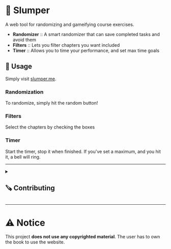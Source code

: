 # 🎲 Slumper

A web tool for randomizing and gameifying course exercises.

- **Randomizer** :: A smart randomizer that can save completed tasks and avoid them
- **Filters** :: Lets you filter chapters you want included
- **Timer** :: Allows you to time your performance, and set max time goals

## 🔨 Usage

Simply visit [slumper.me](https://www.slumper.me).

### Randomization
To randomize, simply hit the random button!
### Filters
Select the chapters by checking the boxes
### Timer
Start the timer, stop it when finished. If you've set a maximum, and you hit it, a bell will ring.

---

<details closed><summary><h2>🪚 Contributing</h2></summary>

> This website is made with the framework Astro.js and in the TypeScript language. In addition, only pure CSS is used. You may or may not need to know these to work on this project.

#### Things to work on
[**Check out the issues**](https://www.github
com/mikael-ros/slumper/issues) and pick any issue currently unassigned. Issued marked as ``good first issue`` are, like it says on the tin, good to start with.

#### Prerequisites
- Node.js and npm
- Visual Studio Code or VSCodium

### Running the site locally
Simply run:
```sh
npm run dev
```
And navigate to [localhost:4321](http://localhost:4321).

### Adding courses
> [!CAUTION]
> Please **do not add the contents of any book**, only the task lists and chapter headings. Any addition made including copyrighted material will be rejected unless you have solid proof of permission from the authors and publishers.

Courses are added in a fairly simple manner.

1. Install prequisites
2. **Clone** this repo
3. Add an issue for your chapter, **create a development branch** and switch to it
4. In the branch, **change [``src/content/tasks/generatebook.ts``](src/content/tasks/generatebook.ts) to match your book**
5. **Generate the JSON** by, while in the ``src/content/tasks`` directory, running the ``./generatebook`` script (you might need to run ``chmod u+x generatebook.sh`` first)
6. Add the entry in [``src/scripts/random.ts``](src/scripts/random.ts), by importing it, creating a ``Book`` object and registering it in the list.
7. Push it and submit a **pull request**

</details>
 
---

# ⚠️ Notice
This project **does not use any copyrighted material**. The user has to own the book to use the website. 